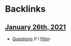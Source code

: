 
# Backlinks
## [January 26th, 2021](<January 26th, 2021.md>)
- [Questions](<Questions.md>) If I [filter](<filter.md>)-

